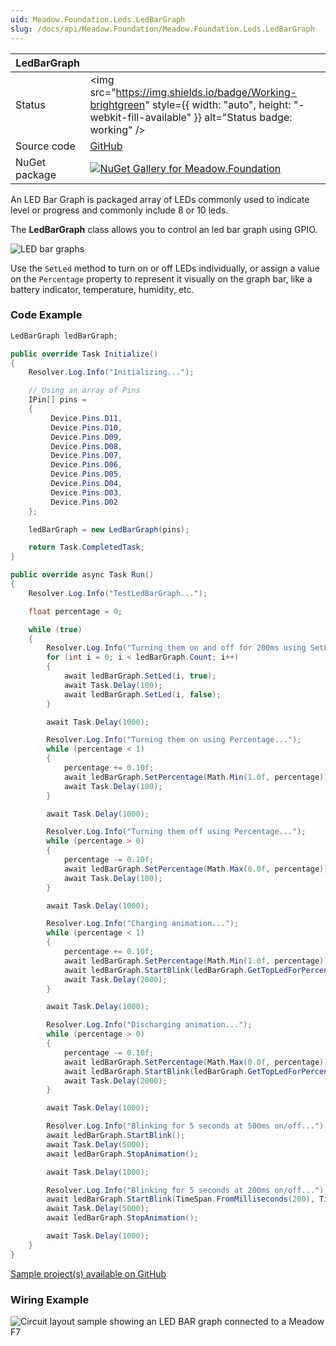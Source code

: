 ```yaml
---
uid: Meadow.Foundation.Leds.LedBarGraph
slug: /docs/api/Meadow.Foundation/Meadow.Foundation.Leds.LedBarGraph
---
```


| LedBarGraph | |
|--------|--------|
| Status | <img src="https://img.shields.io/badge/Working-brightgreen" style={{ width: "auto", height: "-webkit-fill-available" }} alt="Status badge: working" /> |
| Source code | [GitHub](https://github.com/WildernessLabs/Meadow.Foundation/tree/main/Source/Meadow.Foundation.Core/Leds) |
| NuGet package | <a href="https://www.nuget.org/packages/Meadow.Foundation/" target="_blank"><img src="https://img.shields.io/nuget/v/Meadow.Foundation.svg?label=Meadow.Foundation" alt="NuGet Gallery for Meadow.Foundation" /></a> |

An LED Bar Graph is packaged array of LEDs commonly used to indicate level or progress and commonly include 8 or 10 leds.

The **LedBarGraph** class allows you to control an led bar graph using GPIO.

![LED bar graphs](/API_Assets/Meadow.Foundation.Leds.LedBarGraph/img_LedBarGraph.jpg)

Use the `SetLed` method to turn on or off LEDs individually, or assign a value on the `Percentage` property to represent it visually on the graph bar, like a battery indicator, temperature, humidity, etc.  

### Code Example

```csharp
LedBarGraph ledBarGraph;

public override Task Initialize()
{
    Resolver.Log.Info("Initializing...");

    // Using an array of Pins 
    IPin[] pins =
    {
         Device.Pins.D11,
         Device.Pins.D10,
         Device.Pins.D09,
         Device.Pins.D08,
         Device.Pins.D07,
         Device.Pins.D06,
         Device.Pins.D05,
         Device.Pins.D04,
         Device.Pins.D03,
         Device.Pins.D02
    };

    ledBarGraph = new LedBarGraph(pins);

    return Task.CompletedTask;
}

public override async Task Run()
{
    Resolver.Log.Info("TestLedBarGraph...");

    float percentage = 0;

    while (true)
    {
        Resolver.Log.Info("Turning them on and off for 200ms using SetLed...");
        for (int i = 0; i < ledBarGraph.Count; i++)
        {
            await ledBarGraph.SetLed(i, true);
            await Task.Delay(100);
            await ledBarGraph.SetLed(i, false);
        }

        await Task.Delay(1000);

        Resolver.Log.Info("Turning them on using Percentage...");
        while (percentage < 1)
        {
            percentage += 0.10f;
            await ledBarGraph.SetPercentage(Math.Min(1.0f, percentage));
            await Task.Delay(100);
        }

        await Task.Delay(1000);

        Resolver.Log.Info("Turning them off using Percentage...");
        while (percentage > 0)
        {
            percentage -= 0.10f;
            await ledBarGraph.SetPercentage(Math.Max(0.0f, percentage));
            await Task.Delay(100);
        }

        await Task.Delay(1000);

        Resolver.Log.Info("Charging animation...");
        while (percentage < 1)
        {
            percentage += 0.10f;
            await ledBarGraph.SetPercentage(Math.Min(1.0f, percentage));
            await ledBarGraph.StartBlink(ledBarGraph.GetTopLedForPercentage());
            await Task.Delay(2000);
        }

        await Task.Delay(1000);

        Resolver.Log.Info("Discharging animation...");
        while (percentage > 0)
        {
            percentage -= 0.10f;
            await ledBarGraph.SetPercentage(Math.Max(0.0f, percentage));
            await ledBarGraph.StartBlink(ledBarGraph.GetTopLedForPercentage());
            await Task.Delay(2000);
        }

        await Task.Delay(1000);

        Resolver.Log.Info("Blinking for 5 seconds at 500ms on/off...");
        await ledBarGraph.StartBlink();
        await Task.Delay(5000);
        await ledBarGraph.StopAnimation();

        await Task.Delay(1000);

        Resolver.Log.Info("Blinking for 5 seconds at 200ms on/off...");
        await ledBarGraph.StartBlink(TimeSpan.FromMilliseconds(200), TimeSpan.FromMilliseconds(200));
        await Task.Delay(5000);
        await ledBarGraph.StopAnimation();

        await Task.Delay(1000);
    }
}

```

[Sample project(s) available on GitHub](https://github.com/WildernessLabs/Meadow.Foundation/tree/main/Source/Meadow.Foundation.Core.Samples/Leds.LedBarGraph_Sample)

### Wiring Example

![Circuit layout sample showing an LED BAR graph connected to a Meadow F7](/API_Assets/Meadow.Foundation.Leds.LedBarGraph/LedBarGraph_Fritzing.svg)
